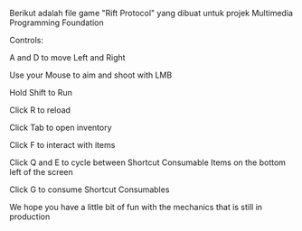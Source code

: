 Berikut adalah file game "Rift Protocol" yang dibuat untuk projek Multimedia Programming Foundation


Controls:

A and D to move Left and Right

Use your Mouse to aim and shoot with LMB

Hold Shift to Run

Click R to reload

Click Tab to open inventory

Click F to interact with items

Click Q and E to cycle between Shortcut Consumable Items on the bottom left of the screen

Click G to consume Shortcut Consumables



We hope you have a little bit of fun with the mechanics that is still in production


